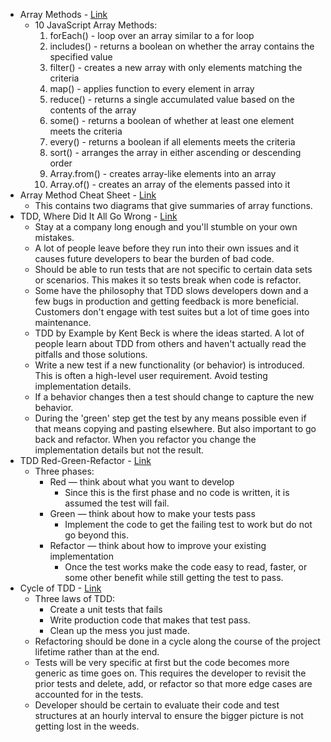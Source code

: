 * Array Methods - [Link](https://dev.to/frugencefidel/10-javascript-array-methods-you-should-know-4lk3)
    * 10 JavaScript Array Methods:
        1. forEach() - loop over an array similar to a for loop
        1. includes() - returns a boolean on whether the array contains the specified value
        1. filter() - creates a new array with only elements matching the criteria
        1. map() - applies function to every element in array
        1. reduce() - returns a single accumulated value based on the contents of the array
        1. some() - returns a boolean of whether at least one element meets the criteria
        1. every() - returns a boolean if all elements meets the criteria
        1. sort() - arranges the array in either ascending or descending order
        1. Array.from() - creates array-like elements into an array
        1. Array.of() - creates an array of the elements passed into it
* Array Method Cheat Sheet - [Link](https://jrsinclair.com/javascript-array-methods-cheat-sheet)
    * This contains two diagrams that give summaries of array functions. 
* TDD, Where Did It All Go Wrong - [Link](https://www.youtube.com/watch?v=EZ05e7EMOLM)
    * Stay at a company long enough and you'll stumble on your own mistakes.
    * A lot of people leave before they run into their own issues and it causes future developers to bear the burden of bad code.
    * Should be able to run tests that are not specific to certain data sets or scenarios. This makes it so tests break when code is refactor.
    * Some have the philosophy that TDD slows developers down and a few bugs in production and getting feedback is more beneficial.
    Customers don't engage with test suites but a lot of time goes into maintenance.
    * TDD by Example by Kent Beck is where the ideas started. A lot of people learn about TDD from others and haven't actually read the pitfalls and those solutions.
    * Write a new test if a new functionality (or behavior) is introduced. This is often a high-level user requirement. Avoid testing implementation details.
    * If a behavior changes then a test should change to capture the new behavior.
    * During the 'green' step get the test by any means possible even if that means copying and pasting elsewhere. But also important to go back and refactor. When you refactor you change the implementation details but not the result.
* TDD Red-Green-Refactor - [Link](https://www.codecademy.com/articles/tdd-red-green-refactor)
    * Three phases:
        * Red — think about what you want to develop
            * Since this is the first phase and no code is written, it is assumed the test will fail.
        * Green — think about how to make your tests pass
            * Implement the code to get the failing test to work but do not go beyond this.
        * Refactor — think about how to improve your existing implementation
            * Once the test works make the code easy to read, faster, or some other benefit while still getting the test to pass.
* Cycle of TDD - [Link](https://blog.cleancoder.com/uncle-bob/2014/12/17/TheCyclesOfTDD.html)
    * Three laws of TDD:
        * Create a unit tests that fails
        * Write production code that makes that test pass.
        * Clean up the mess you just made.
    * Refactoring should be done in a cycle along the course of the project lifetime rather than at the end.
    * Tests will be very specific at first but the code becomes more generic as time goes on. This requires the developer to revisit the prior tests and delete, add, or refactor so that more edge cases are accounted for in the tests.
    * Developer should be certain to evaluate their code and test structures at an hourly interval to ensure the bigger picture is not getting lost in the weeds.